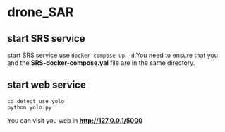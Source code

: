 # drone_SAR
## start SRS service
start SRS service use `docker-compose up -d`.You need to ensure that you and the **SRS-docker-compose.yal** file are in the same directory.
## start web service
```
cd detect_use_yolo
python yolo.py
```
You can visit you web in **http://127.0.0.1/5000** 

